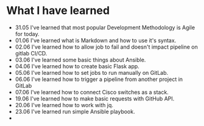 # What I have learned #
- 31.05 I've learned that most popular Development Methodology is Agile for today.
- 01.06 I've learned what is Markdown and how to use it's syntax.
- 02.06 I've learned how to allow job to fail and doesn't impact pipeline on gitlab CI/CD.
- 03.06 I've learned some basic things about Ansible.
- 04.06 I've learned how to create basic Flask app.
- 05.06 I've learned how to set jobs to run manually on GitLab.
- 06.06 I've learned how to trigger a pipeline from another project in GitLab
- 07.06 I've learned how to connect Cisco switches as a stack.
- 19.06 I've learned how to make basic requests with GitHub API.
- 20.06 I've learned how to work with jq.
- 23.06 I've learned run simple Ansible playbook.
- 
